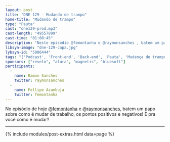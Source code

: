 ```yaml
---
layout: post
title: "DNE 129 - Mudando de trampo"
home-title: "Mudando de trampo"
type: "Pauta"
cast: "dne129-prod.mp3"
cast-length: "49557899"
cast-time: "01:08:45"
description: "Neste episódio @femontanha e @raymonsanches , batem um papo sobre como é mudar de trabalho, os pontos positivos e negativos! E pra você como é mudar?"
libsyn-image: "dne-129-capa.jpg"
lybsyn-id: "5906444"
tags: "['Podcast', 'Front-end', 'Back-end', 'Pauta', 'Mudança de trampo']"
sponsors: ["revelo", "alura", "magnetis", "bluesoft"]
participants:
  -
    name: Ramon Sanches
    twitter: raymonsanches
  -
    name: Fellipe Azambuja
    twitter: femontanha
---
```


No episódio de hoje [@femontanha](https://twitter.com/femontanha) e [@raymonsanches](https://twitter.com/raymonsanches), batem um papo sobre como é mudar de trabalho, os pontos positivos e negativos! E pra você como é mudar?

---

{% include modules/post-extras.html data=page %}
